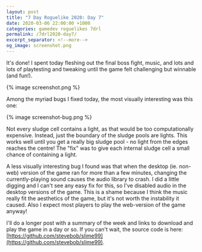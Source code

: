 ```yaml
---
layout: post
title: "7 Day Roguelike 2020: Day 7"
date: 2020-03-06 22:00:00 +1000
categories: gamedev roguelikes 7drl
permalink: /7drl2020-day7/
excerpt_separator: <!--more-->
og_image: screenshot.png
---
```


It's done! I spent today fleshing out the final boss fight, music, and lots and lots of playtesting and tweaking
until the game felt challenging but winnable (and fun!).

{% image screenshot.png %}

<!--more-->

Among the myriad bugs I fixed today, the most visually interesting was this one:

{% image screenshot-bug.png %}

Not every sludge cell contains a light, as that would be too computationally expensive.
Instead, just the boundary of the sludge pools are lights. This works well until you
get a really big sludge pool - no light from the edges reaches the centre!
The "fix" was to give each internal sludge cell a small chance of containing a light.

A less visually interesting bug I found was that when the desktop (ie. non-web) version
of the game ran for more than a few minutes, changing the currently-playing sound
causes the audio library to crash. I did a little digging and I can't see any easy fix
for this, so I've disabled audio in the desktop versions of the game. This is a shame
because I think the music really fit the aesthetics of the game, but it's not worth
the instability it caused. Also I expect most players to play the web-version of the
game anyway!

I'll do a longer post with a summary of the week and links to download and play the
game in a day or so.
If you can't wait, the source code is here: [https://github.com/stevebob/slime99](https://github.com/stevebob/slime99).
